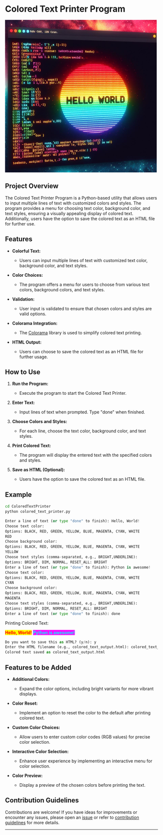 # Colored Text Printer Program

![colored text](../assets/images/readme_images/colored_text_printer.png)

## Project Overview

The Colored Text Printer Program is a Python-based utility that allows users to input multiple lines of text with customized colors and styles. The program provides a menu for choosing text color, background color, and text styles, ensuring a visually appealing display of colored text. Additionally, users have the option to save the colored text as an HTML file for further use.

## Features

- **Colorful Text:**

  - Users can input multiple lines of text with customized text color, background color, and text styles.

- **Color Choices:**

  - The program offers a menu for users to choose from various text colors, background colors, and text styles.

- **Validation:**

  - User input is validated to ensure that chosen colors and styles are valid options.

- **Colorama Integration:**

  - The [Colorama](https://pypi.org/project/colorama/) library is used to simplify colored text printing.

- **HTML Output:**
  - Users can choose to save the colored text as an HTML file for further usage.

## How to Use

1. **Run the Program:**

   - Execute the program to start the Colored Text Printer.

2. **Enter Text:**

   - Input lines of text when prompted. Type "done" when finished.

3. **Choose Colors and Styles:**

   - For each line, choose the text color, background color, and text styles.

4. **Print Colored Text:**

   - The program will display the entered text with the specified colors and styles.

5. **Save as HTML (Optional):**
   - Users have the option to save the colored text as an HTML file.

## Example

```bash
cd ColoredTextPrinter
python colored_text_printer.py
```

```python
Enter a line of text (or type "done" to finish): Hello, World!
Choose text color:
Options: BLACK, RED, GREEN, YELLOW, BLUE, MAGENTA, CYAN, WHITE
RED
Choose background color:
Options: BLACK, RED, GREEN, YELLOW, BLUE, MAGENTA, CYAN, WHITE
YELLOW
Choose text styles (comma-separated, e.g., BRIGHT,UNDERLINE):
Options: BRIGHT, DIM, NORMAL, RESET_ALL: BRIGHT
Enter a line of text (or type "done" to finish): Python is awesome!
Choose text color:
Options: BLACK, RED, GREEN, YELLOW, BLUE, MAGENTA, CYAN, WHITE
CYAN
Choose background color:
Options: BLACK, RED, GREEN, YELLOW, BLUE, MAGENTA, CYAN, WHITE
MAGENTA
Choose text styles (comma-separated, e.g., BRIGHT,UNDERLINE):
Options: BRIGHT, DIM, NORMAL, RESET_ALL: BRIGHT
Enter a line of text (or type "done" to finish): done
```

Printing Colored Text:

<span style="color: red; background-color: yellow; font-weight: bold;">Hello, World!</span>
<span style="color: cyan; background-color: magenta; font-weight: bold;">Python is awesome!</span>

```python
Do you want to save this as HTML? (y/n): y
Enter the HTML filename (e.g., colored_text_output.html): colored_text_output.html
Colored text saved as colored_text_output.html
```

## Features to be Added

- **Additional Colors:**

  - Expand the color options, including bright variants for more vibrant displays.

- **Color Reset:**

  - Implement an option to reset the color to the default after printing colored text.

- **Custom Color Choices:**

  - Allow users to enter custom color codes (RGB values) for precise color selection.

- **Interactive Color Selection:**

  - Enhance user experience by implementing an interactive menu for color selection.

- **Color Preview:**

  - Display a preview of the chosen colors before printing the text.

## Contribution Guidelines

Contributions are welcome! If you have ideas for improvements or encounter any issues, please open an [issue](https://github.com/vrm-piyush/Python-Projects/issues/new/choose) or refer to [contribution guidelines](../CONTRIBUTING.md) for more details.

---
